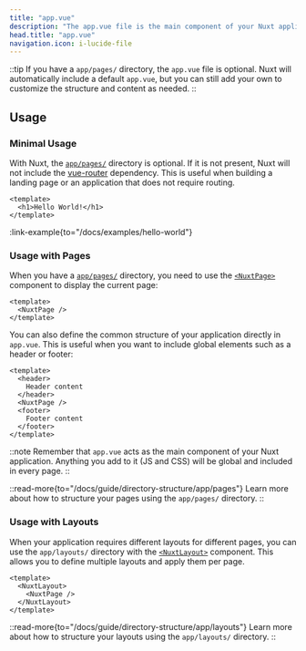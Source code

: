 ```yaml
---
title: "app.vue"
description: "The app.vue file is the main component of your Nuxt application."
head.title: "app.vue"
navigation.icon: i-lucide-file
---
```


::tip
If you have a `app/pages/` directory, the `app.vue` file is optional. Nuxt will automatically include a default `app.vue`, but you can still add your own to customize the structure and content as needed.
::

## Usage

### Minimal Usage

With Nuxt, the [`app/pages/`](/docs/4.x/guide/directory-structure/app/pages) directory is optional. If it is not present, Nuxt will not include the [vue-router](https://router.vuejs.org) dependency. This is useful when building a landing page or an application that does not require routing.

```vue [app/app.vue]
<template>
  <h1>Hello World!</h1>
</template>
```

:link-example{to="/docs/examples/hello-world"}

### Usage with Pages

When you have a [`app/pages/`](/docs/4.x/guide/directory-structure/app/pages) directory, you need to use the [`<NuxtPage>`](/docs/4.x/api/components/nuxt-page) component to display the current page:

```vue [app/app.vue]
<template>
  <NuxtPage />
</template>
```

You can also define the common structure of your application directly in `app.vue`. This is useful when you want to include global elements such as a header or footer:

```vue [app/app.vue]
<template>
  <header>
    Header content
  </header>
  <NuxtPage />
  <footer>
    Footer content
  </footer>
</template>
```

::note
Remember that `app.vue` acts as the main component of your Nuxt application. Anything you add to it (JS and CSS) will be global and included in every page.
::

::read-more{to="/docs/guide/directory-structure/app/pages"}
Learn more about how to structure your pages using the `app/pages/` directory.
::

### Usage with Layouts

When your application requires different layouts for different pages, you can use the `app/layouts/` directory with the [`<NuxtLayout>`](/docs/4.x/api/components/nuxt-layout) component. This allows you to define multiple layouts and apply them per page.

```vue [app/app.vue]
<template>
  <NuxtLayout>
    <NuxtPage />
  </NuxtLayout>
</template>
```

::read-more{to="/docs/guide/directory-structure/app/layouts"}
Learn more about how to structure your layouts using the `app/layouts/` directory.
::
